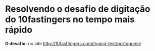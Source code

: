 # Resolvendo o desafio de digitação do 10fastingers no tempo mais rápido

**O desafio:** no site http://10fastfingers.com/typing-test/portuguese 

